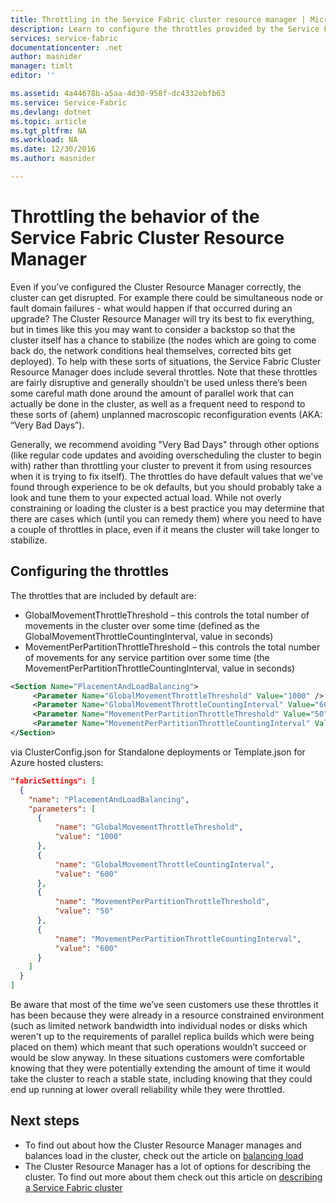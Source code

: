 ```yaml
---
title: Throttling in the Service Fabric cluster resource manager | Microsoft Docs
description: Learn to configure the throttles provided by the Service Fabric Cluster Resource Manager.
services: service-fabric
documentationcenter: .net
author: masnider
manager: timlt
editor: ''

ms.assetid: 4a44678b-a5aa-4d30-958f-dc4332ebfb63
ms.service: Service-Fabric
ms.devlang: dotnet
ms.topic: article
ms.tgt_pltfrm: NA
ms.workload: NA
ms.date: 12/30/2016
ms.author: masnider

---
```


# Throttling the behavior of the Service Fabric Cluster Resource Manager
Even if you’ve configured the Cluster Resource Manager correctly, the cluster can get disrupted. For example there could be simultaneous node or fault domain failures - what would happen if that occurred during an upgrade? The Cluster Resource Manager will try its best to fix everything, but in times like this you may want to consider a backstop so that the cluster itself has a chance to stabilize (the nodes which are going to come back do, the network conditions heal themselves, corrected bits get deployed). To help with these sorts of situations, the Service Fabric Cluster Resource Manager does include several throttles. Note that these throttles are fairly disruptive and generally shouldn’t be used unless there’s been some careful math done around the amount of parallel work that can actually be done in the cluster, as well as a frequent need to respond to these sorts of (ahem) unplanned macroscopic reconfiguration events (AKA: “Very Bad Days”).

Generally, we recommend avoiding "Very Bad Days" through other options (like regular code updates and avoiding overscheduling the cluster to begin with) rather than throttling your cluster to prevent it from using resources when it is trying to fix itself). The throttles do have default values that we've found through experience to be ok defaults, but you should probably take a look and tune them to your expected actual load. While not overly constraining or loading the cluster is a best practice you may determine that there are cases which (until you can remedy them) where you need to have a couple of throttles in place, even if it means the cluster will take longer to stabilize.

## Configuring the throttles
The throttles that are included by default are:

* GlobalMovementThrottleThreshold – this controls the total number of movements in the cluster over some time (defined as the GlobalMovementThrottleCountingInterval, value in seconds)
* MovementPerPartitionThrottleThreshold – this controls the total number of movements for any service partition over some time (the MovementPerPartitionThrottleCountingInterval, value in seconds)

``` xml
<Section Name="PlacementAndLoadBalancing">
     <Parameter Name="GlobalMovementThrottleThreshold" Value="1000" />
     <Parameter Name="GlobalMovementThrottleCountingInterval" Value="600" />
     <Parameter Name="MovementPerPartitionThrottleThreshold" Value="50" />
     <Parameter Name="MovementPerPartitionThrottleCountingInterval" Value="600" />
</Section>
```

via ClusterConfig.json for Standalone deployments or Template.json for Azure hosted clusters:

```json
"fabricSettings": [
  {
    "name": "PlacementAndLoadBalancing",
    "parameters": [
      {
          "name": "GlobalMovementThrottleThreshold",
          "value": "1000"
      },
      {
          "name": "GlobalMovementThrottleCountingInterval",
          "value": "600"
      },
      {
          "name": "MovementPerPartitionThrottleThreshold",
          "value": "50"
      },
      {
          "name": "MovementPerPartitionThrottleCountingInterval",
          "value": "600"
      }
    ]
  }
]
```

Be aware that most of the time we’ve seen customers use these throttles it has been because they were already in a resource constrained environment (such as limited network bandwidth into individual nodes or disks which weren't up to the requirements of parallel replica builds which were being placed on them) which meant that such operations wouldn’t succeed or would be slow anyway.  In these situations customers were comfortable knowing that they were potentially extending the amount of time it would take the cluster to reach a stable state, including knowing that they could end up running at lower overall reliability while they were throttled.

## Next steps
* To find out about how the Cluster Resource Manager manages and balances load in the cluster, check out the article on [balancing load](service-fabric-cluster-resource-manager-balancing.md)
* The Cluster Resource Manager has a lot of options for describing the cluster. To find out more about them check out this article on [describing a Service Fabric cluster](service-fabric-cluster-resource-manager-cluster-description.md)
